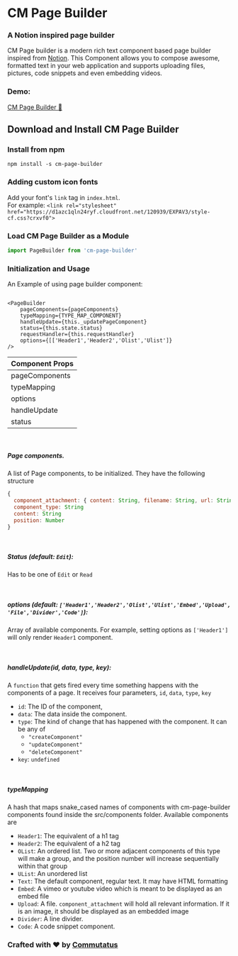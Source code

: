 # CM Page Builder
### A Notion inspired page builder
CM Page builder is a modern rich text component based page builder inspired from [Notion](https://www.notion.so/). This Component allows you to compose awesome, formatted text in your web application and supports uploading files, pictures, code snippets and even embedding videos.

### Demo:
[CM Page Builder 📝](http://cm-page-builder.herokuapp.com/)

## Download and Install CM Page Builder

### Install from npm

```
npm install -s cm-page-builder
```

### Adding custom icon fonts
Add your font's `link` tag in `index.html`.
<br/>
For example: `<link rel="stylesheet" href="https://d1azc1qln24ryf.cloudfront.net/120939/EXPAV3/style-cf.css?crxvf0">`

### Load CM Page Builder as a Module

```javascript
import PageBuilder from 'cm-page-builder'
```

### Initialization and Usage

An Example of using page builder component:

```JSX

<PageBuilder
	pageComponents={pageComponents}
	typeMapping={TYPE_MAP_COMPONENT}
	handleUpdate={this._updatePageComponent}
	status={this.state.status}
	requestHandler={this.requestHandler}
	options={[['Header1','Header2','Olist','Ulist']}
/>
```

Component Props  	|
--------------------|
pageComponents 		|
typeMapping  		|
options  			|
handleUpdate  		|
status  			|

<br/>

##### Page components.
A list of Page components, to be initialized. They have the following structure

```javascript
{
  component_attachment: { content: String, filename: String, url: String}
  component_type: String
  content: String
  position: Number
}
```
<br/>

##### Status (default: `Edit`):
Has to be one of `Edit` or `Read`

<br/>

##### options (default: `['Header1','Header2','Olist','Ulist','Embed','Upload', 'File','Divider','Code']`):
Array of available components. For example, setting options as `['Header1']` will only render `Header1` component.

<br/>

##### handleUpdate(id, data, type, key):
A `function` that gets fired every time something happens with the components of a page. It receives four parameters, `id`, `data`, `type`, `key`
- `id`: The ID of the component,
- `data`: The data inside the component.
- `type`: The kind of change that has happened with the component. It can be any of
  - `"createComponent"`
  - `"updateComponent"`
  - `"deleteComponent"`
- `key`: `undefined`

<br/>

##### typeMapping
A hash that maps snake_cased names of components with cm-page-builder components
found inside the src/components folder. Available components are
- `Header1`: The equivalent of a h1 tag
- `Header2`: The equivalent of a h2 tag
- `OList`: An ordered list. Two or more adjacent components of this type will make a group, and the position number will increase sequentially within that group
- `UList`: An unordered list
- `Text`: The default component, regular text. It may have HTML formatting
- `Embed`: A vimeo or youtube video which is meant to be displayed as an embed file
- `Upload`: A file. `component_attachment` will hold all relevant information. If it is an image, it should be displayed as an embedded image
- `Divider`: A line divider.
- `Code`: A code snippet component.

### Crafted with ❤️ by [Commutatus](https://www.commutatus.com)
